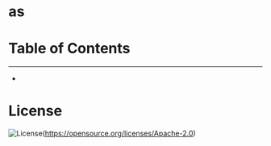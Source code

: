 # as
# Table of Contents
----------------------
* 

# License
![License](https://img.shields.io/badge/License-Apache_2.0-blue.svg)(https://opensource.org/licenses/Apache-2.0)


  
